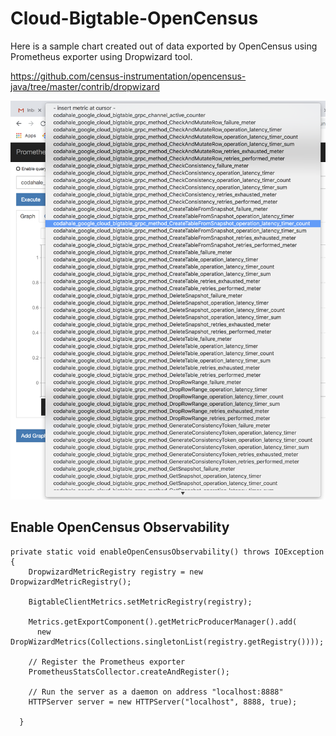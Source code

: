 # Cloud-Bigtable-OpenCensus

Here is a sample chart created out of data exported by OpenCensus using Prometheus exporter using Dropwizard tool.

https://github.com/census-instrumentation/opencensus-java/tree/master/contrib/dropwizard

![alt text](https://github.com/mayurkale22/Cloud-Bigtable-OpenCensus/blob/master/Exported-Metrics-Prometheus.png)

## Enable OpenCensus Observability
```
private static void enableOpenCensusObservability() throws IOException {
    DropwizardMetricRegistry registry = new DropwizardMetricRegistry();
    
    BigtableClientMetrics.setMetricRegistry(registry);

    Metrics.getExportComponent().getMetricProducerManager().add(
      new DropWizardMetrics(Collections.singletonList(registry.getRegistry())));

    // Register the Prometheus exporter
    PrometheusStatsCollector.createAndRegister();

    // Run the server as a daemon on address "localhost:8888"
    HTTPServer server = new HTTPServer("localhost", 8888, true);

  }
  ```
